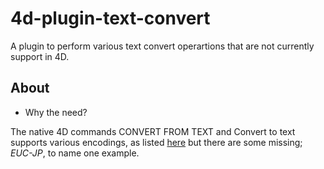 # 4d-plugin-text-convert

A plugin to perform various text convert operartions that are not currently support in 4D.

About
---
* Why the need?
 
The native 4D commands CONVERT FROM TEXT and Convert to text supports various encodings, as listed [here](http://doc.4d.com/4Dv14R4/4D/14-R4/CONVERT-FROM-TEXT.301-1708428.en.html) but there are some missing; *EUC-JP*, to name one example.



